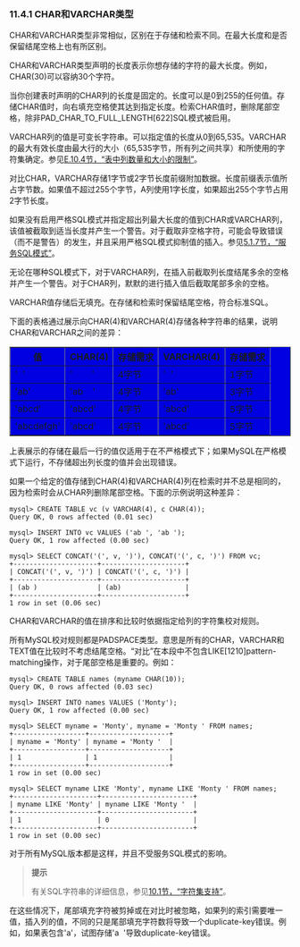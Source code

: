 ### 11.4.1 CHAR和VARCHAR类型

CHAR和VARCHAR类型非常相似，区别在于存储和检索不同。在最大长度和是否保留结尾空格上也有所区别。

CHAR和VARCHAR类型声明的长度表示你想存储的字符的最大长度。例如，CHAR(30)可以容纳30个字符。

当你创建表时声明的CHAR列的长度是固定的。长度可以是0到255的任何值。存储CHAR值时，向右填充空格使其达到指定长度。检索CHAR值时，删除尾部空格，除非PAD_CHAR\_TO\_FULL\_LENGTH[622]SQL模式被启用。

VARCHAR列的值是可变长字符串。可以指定值的长度从0到65,535。VARCHAR的最大有效长度由最大行的大小（65,535字节，所有列之间共享）和所使用的字符集确定。参见[E.10.4节，“表中列数量和大小的限制”][E.10.04]。

对比CHAR，VARCHAR存储1字节或2字节长度前缀附加数据。长度前缀表示值所占字节数。如果值不超过255个字节，A列使用1字长度，如果超出255个字节占用2字节长度。

如果没有启用严格SQL模式并指定超出列最大长度的值到CHAR或VARCHAR列，该值被截取到适当长度并产生一个警告。对于截取非空格字符，可能会导致错误（而不是警告）的发生，并且采用严格SQL模式抑制值的插入。参见[5.1.7节，“服务SQL模式”][05.01.07]。

无论在哪种SQL模式下，对于VARCHAR列，在插入前截取列长度结尾多余的空格并产生一个警告。对于CHAR列，默默的进行插入值后截取尾部多余的空格。

VARCHAR值存储后无填充。在存储和检索时保留结尾空格，符合标准SQL。

下面的表格通过展示向CHAR(4)和VARCHAR(4)存储各种字符串的结果，说明CHAR和VARCHAR之间的差异：

<table border="1" width='100%' cellspacing="0" cellpadding="0" bgcolor="write">
<tr>
<th>值</th>
<th>CHAR(4)</th>
<th>存储需求</th>
<th>VARCHAR(4)</th>
<th>存储需求</th>
</tr>
<tr>
<td align="left">'&nbsp;&nbsp;'</td>
<td align="left">'&nbsp;&nbsp;&nbsp;&nbsp;&nbsp;&nbsp;&nbsp;&nbsp;'</td>
<td align="left">4字节</td>
<td align="left">'&nbsp;&nbsp;'</td>
<td align="left">1字节</td>
</tr>
<tr>
<td align="left">'ab'</td>
<td align="left">'ab&nbsp;&nbsp;&nbsp;&nbsp;'</td>
<td align="left">4字节</td>
<td align="left">'ab'</td>
<td align="left">3字节</td>
</tr>
<tr>
<td align="left">'abcd'</td>
<td align="left">'abcd'</td>
<td align="left">4字节</td>
<td align="left">'abcd'</td>
<td align="left">5字节</td>
</tr>
<tr>
<td align="left">'abcdefgh'</td>
<td align="left">'abcd'</td>
<td align="left">4字节</td>
<td align="left">'abcd'</td>
<td align="left">5字节</td>
</tr>
</table>

上表展示的存储在最后一行的值仅适用于在不严格模式下；如果MySQL在严格模式下运行，不存储超出列长度的值并会出现错误。

如果一个给定的值存储到CHAR(4)和VARCHAR(4)列在检索时并不总是相同的，因为检索时会从CHAR列删除尾部空格。下面的示例说明这种差异：

```
mysql> CREATE TABLE vc (v VARCHAR(4), c CHAR(4));
Query OK, 0 rows affected (0.01 sec)

mysql> INSERT INTO vc VALUES ('ab ', 'ab ');
Query OK, 1 row affected (0.00 sec)

mysql> SELECT CONCAT('(', v, ')'), CONCAT('(', c, ')') FROM vc;
+---------------------+---------------------+
| CONCAT('(', v, ')') | CONCAT('(', c, ')') |
+---------------------+---------------------+
| (ab )               | (ab)                |
+---------------------+---------------------+
1 row in set (0.06 sec)
```

CHAR和VARCHAR的值在排序和比较时依据指定给列的字符集校对规则。

所有MySQL校对规则都是PADSPACE类型。意思是所有的CHAR，VARCHAR和TEXT值在比较时不考虑结尾空格。“对比”在本段中不包含LIKE[1210]pattern-matching操作，对于尾部空格是重要的。例如：

```
mysql> CREATE TABLE names (myname CHAR(10));
Query OK, 0 rows affected (0.03 sec)

mysql> INSERT INTO names VALUES ('Monty');
Query OK, 1 row affected (0.00 sec)

mysql> SELECT myname = 'Monty', myname = 'Monty ' FROM names;
+------------------+--------------------+
| myname = 'Monty' | myname = 'Monty '  |
+------------------+--------------------+
| 1                | 1                  |
+------------------+--------------------+
1 row in set (0.00 sec)

mysql> SELECT myname LIKE 'Monty', myname LIKE 'Monty ' FROM names;
+---------------------+-----------------------+
| myname LIKE 'Monty' | myname LIKE 'Monty '  |
+---------------------+-----------------------+
| 1                   | 0                     |
+---------------------+-----------------------+
1 row in set (0.00 sec)
```

对于所有MySQL版本都是这样，并且不受服务SQL模式的影响。

> **提示**
> 
> 有关SQL字符串的详细信息，参见[10.1节，“字符集支持”][10.01.00]。

在这些情况下，尾部填充字符被剪掉或在对比时被忽略，如果列的索引需要唯一值，插入列的值，不同的只是尾部填充字符数将导致一个duplicate-key错误。例如，如果表包含'a'，试图存储'a&nbsp;&nbsp;'导致duplicate-key错误。


[05.01.07]: ../Chapter_05/05.01.07_Server_SQL_Modes.md
[10.01.00]: ../Chapter_10/10.01.00_Character_Set_Support.md
[E.10.04]: ../Appendix_E/E.10.04_Limits_on_Table_Column_Count_and_Row_Size.md